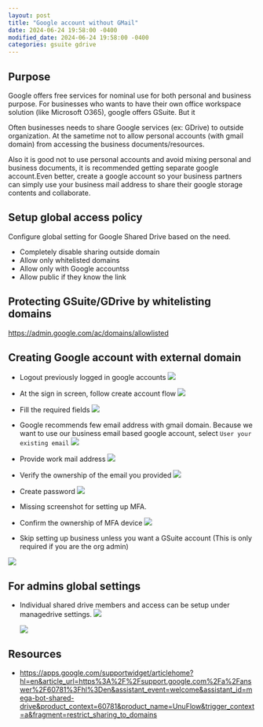 ```yaml
---
layout: post
title: "Google account without GMail"
date: 2024-06-24 19:58:00 -0400
modified_date: 2024-06-24 19:58:00 -0400
categories: gsuite gdrive
---
```


## Purpose

Google offers free services for nominal use for both personal and business purpose. For businesses who wants to have their own office workspace solution (like Microsoft O365), google offers GSuite. But it

Often businesses needs to share Google services (ex: GDrive) to outside organization. At the sametime not to allow personal accounts (with gmail domain) from accessing the business documents/resources.

Also it is good not to use personal accounts and avoid mixing personal and business documents, it is recommended getting separate google account.Even better, create a google account so your business partners can simply use your business mail address to share their google storage contents and collaborate.

## Setup global access policy

Configure global setting for Google Shared Drive based on the need.

- Completely disable sharing outside domain
- Allow only whitelisted domains
- Allow only with Google accountss
- Allow public if they know the link

## Protecting GSuite/GDrive by whitelisting domains

https://admin.google.com/ac/domains/allowlisted

## Creating Google account with external domain

- Logout previously logged in google accounts
  <img src="/assets/images/google-with-external-account-1.png">

- At the sign in screen, follow create account flow
  <img src="/assets/images/google-with-external-account-2.png">

- Fill the required fields
  <img src="/assets/images/google-with-external-account-3.png">

- Google recommends few email address with gmail domain. Because we want to use our business email based google account, select `User your existing email`
  <img src="/assets/images/google-with-external-account-4.png">

- Provide work mail address
  <img src="/assets/images/google-with-external-account-5.png">

- Verify the ownership of the email you provided
  <img src="/assets/images/google-with-external-account-6.png">

- Create password
  <img src="/assets/images/google-with-external-account-7.png">

- Missing screenshot for setting up MFA.
- Confirm the ownership of MFA device
  <img src="/assets/images/google-with-external-account-8.png">

- Skip setting up business unless you want a GSuite account (This is only required if you are the org admin)

<img src="/assets/images/google-with-external-account-9.png">

## For admins global settings

- Individual shared drive members and access can be setup under managedrive settings.
  <img src="/assets/images/google-with-external-account-admin-10.png">

  <img src="/assets/images/google-with-external-account-admin-11.png">

## Resources

- https://apps.google.com/supportwidget/articlehome?hl=en&article_url=https%3A%2F%2Fsupport.google.com%2Fa%2Fanswer%2F60781%3Fhl%3Den&assistant_event=welcome&assistant_id=mega-bot-shared-drive&product_context=60781&product_name=UnuFlow&trigger_context=a&fragment=restrict_sharing_to_domains

